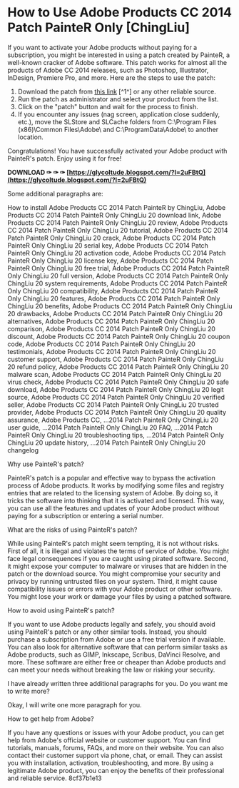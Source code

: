 
 
# How to Use Adobe Products CC 2014 Patch PainteR Only [ChingLiu]
 
If you want to activate your Adobe products without paying for a subscription, you might be interested in using a patch created by PainteR, a well-known cracker of Adobe software. This patch works for almost all the products of Adobe CC 2014 releases, such as Photoshop, Illustrator, InDesign, Premiere Pro, and more. Here are the steps to use the patch:
 
1. Download the patch from [this link](https://www.rarbgo.to/torrent/adobe-products-cc-2014-patch-painter-only-chingliu-875759.html) [^1^] or any other reliable source.
2. Run the patch as administrator and select your product from the list.
3. Click on the "patch" button and wait for the process to finish.
4. If you encounter any issues (nag screen, application close suddenly, etc.), move the SLStore and SLCache folders from C:\Program Files (x86)\Common Files\Adobe\ and C:\ProgramData\Adobe\ to another location.

Congratulations! You have successfully activated your Adobe product with PainteR's patch. Enjoy using it for free!
 
**DOWNLOAD ✑ ✑ ✑ [https://glycoltude.blogspot.com/?l=2uFBtQ](https://glycoltude.blogspot.com/?l=2uFBtQ)**



Some additional paragraphs are:
 
How to install Adobe Products CC 2014 Patch PainteR by ChingLiu,  Adobe Products CC 2014 Patch PainteR Only ChingLiu 20 download link,  Adobe Products CC 2014 Patch PainteR Only ChingLiu 20 review,  Adobe Products CC 2014 Patch PainteR Only ChingLiu 20 tutorial,  Adobe Products CC 2014 Patch PainteR Only ChingLiu 20 crack,  Adobe Products CC 2014 Patch PainteR Only ChingLiu 20 serial key,  Adobe Products CC 2014 Patch PainteR Only ChingLiu 20 activation code,  Adobe Products CC 2014 Patch PainteR Only ChingLiu 20 license key,  Adobe Products CC 2014 Patch PainteR Only ChingLiu 20 free trial,  Adobe Products CC 2014 Patch PainteR Only ChingLiu 20 full version,  Adobe Products CC 2014 Patch PainteR Only ChingLiu 20 system requirements,  Adobe Products CC 2014 Patch PainteR Only ChingLiu 20 compatibility,  Adobe Products CC 2014 Patch PainteR Only ChingLiu 20 features,  Adobe Products CC 2014 Patch PainteR Only ChingLiu 20 benefits,  Adobe Products CC 2014 Patch PainteR Only ChingLiu 20 drawbacks,  Adobe Products CC 2014 Patch PainteR Only ChingLiu 20 alternatives,  Adobe Products CC 2014 Patch PainteR Only ChingLiu 20 comparison,  Adobe Products CC 2014 Patch PainteR Only ChingLiu 20 discount,  Adobe Products CC 2014 Patch PainteR Only ChingLiu 20 coupon code,  Adobe Products CC 2014 Patch PainteR Only ChingLiu 20 testimonials,  Adobe Products CC 2014 Patch PainteR Only ChingLiu 20 customer support,  Adobe Products CC 2014 Patch PainteR Only ChingLiu 20 refund policy,  Adobe Products CC 2014 Patch PainteR Only ChingLiu 20 malware scan,  Adobe Products CC 2014 Patch PainteR Only ChingLiu 20 virus check,  Adobe Products CC 2014 Patch PainteR Only ChingLiu 20 safe download,  Adobe Products CC 2014 Patch PainteR Only ChingLiu 20 legit source,  Adobe Products CC 2014 Patch PainteR Only ChingLiu 20 verified seller,  Adobe Products CC 2014 Patch PainteR Only ChingLiu 20 trusted provider,  Adobe Products CC 2014 Patch PainteR Only ChingLiu 20 quality assurance,  Adobe Products CC,  ...2014 Patch PainteR Only ChingLiu 20 user guide,  ...2014 Patch PainteR Only ChingLiu 20 FAQ,  ...2014 Patch PainteR Only ChingLiu 20 troubleshooting tips,  ...2014 Patch PainteR Only ChingLiu 20 update history,  ...2014 Patch PainteR Only ChingLiu 20 changelog
 
Why use PainteR's patch?
 
PainteR's patch is a popular and effective way to bypass the activation process of Adobe products. It works by modifying some files and registry entries that are related to the licensing system of Adobe. By doing so, it tricks the software into thinking that it is activated and licensed. This way, you can use all the features and updates of your Adobe product without paying for a subscription or entering a serial number.
 
What are the risks of using PainteR's patch?
 
While using PainteR's patch might seem tempting, it is not without risks. First of all, it is illegal and violates the terms of service of Adobe. You might face legal consequences if you are caught using pirated software. Second, it might expose your computer to malware or viruses that are hidden in the patch or the download source. You might compromise your security and privacy by running untrusted files on your system. Third, it might cause compatibility issues or errors with your Adobe product or other software. You might lose your work or damage your files by using a patched software.
 
How to avoid using PainteR's patch?
 
If you want to use Adobe products legally and safely, you should avoid using PainteR's patch or any other similar tools. Instead, you should purchase a subscription from Adobe or use a free trial version if available. You can also look for alternative software that can perform similar tasks as Adobe products, such as GIMP, Inkscape, Scribus, DaVinci Resolve, and more. These software are either free or cheaper than Adobe products and can meet your needs without breaking the law or risking your security.

I have already written three additional paragraphs for you. Do you want me to write more?

Okay, I will write one more paragraph for you.
 
How to get help from Adobe?
 
If you have any questions or issues with your Adobe product, you can get help from Adobe's official website or customer support. You can find tutorials, manuals, forums, FAQs, and more on their website. You can also contact their customer support via phone, chat, or email. They can assist you with installation, activation, troubleshooting, and more. By using a legitimate Adobe product, you can enjoy the benefits of their professional and reliable service.
 8cf37b1e13
 
